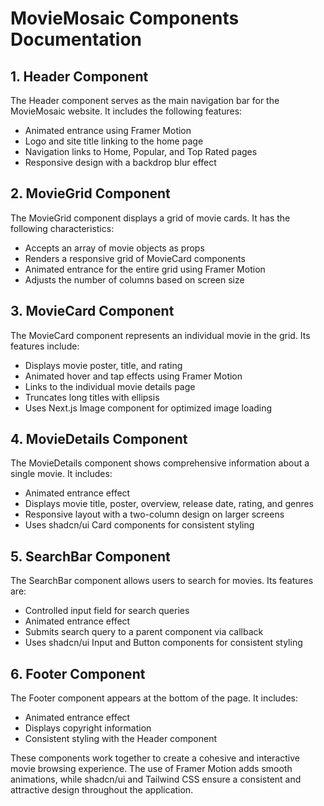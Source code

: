 # MovieMosaic Components Documentation

## 1. Header Component

The Header component serves as the main navigation bar for the MovieMosaic website. It includes the following features:

- Animated entrance using Framer Motion
- Logo and site title linking to the home page
- Navigation links to Home, Popular, and Top Rated pages
- Responsive design with a backdrop blur effect

## 2. MovieGrid Component

The MovieGrid component displays a grid of movie cards. It has the following characteristics:

- Accepts an array of movie objects as props
- Renders a responsive grid of MovieCard components
- Animated entrance for the entire grid using Framer Motion
- Adjusts the number of columns based on screen size

## 3. MovieCard Component

The MovieCard component represents an individual movie in the grid. Its features include:

- Displays movie poster, title, and rating
- Animated hover and tap effects using Framer Motion
- Links to the individual movie details page
- Truncates long titles with ellipsis
- Uses Next.js Image component for optimized image loading

## 4. MovieDetails Component

The MovieDetails component shows comprehensive information about a single movie. It includes:

- Animated entrance effect
- Displays movie title, poster, overview, release date, rating, and genres
- Responsive layout with a two-column design on larger screens
- Uses shadcn/ui Card components for consistent styling

## 5. SearchBar Component

The SearchBar component allows users to search for movies. Its features are:

- Controlled input field for search queries
- Animated entrance effect
- Submits search query to a parent component via callback
- Uses shadcn/ui Input and Button components for consistent styling

## 6. Footer Component

The Footer component appears at the bottom of the page. It includes:

- Animated entrance effect
- Displays copyright information
- Consistent styling with the Header component

These components work together to create a cohesive and interactive movie browsing experience. The use of Framer Motion adds smooth animations, while shadcn/ui and Tailwind CSS ensure a consistent and attractive design throughout the application.